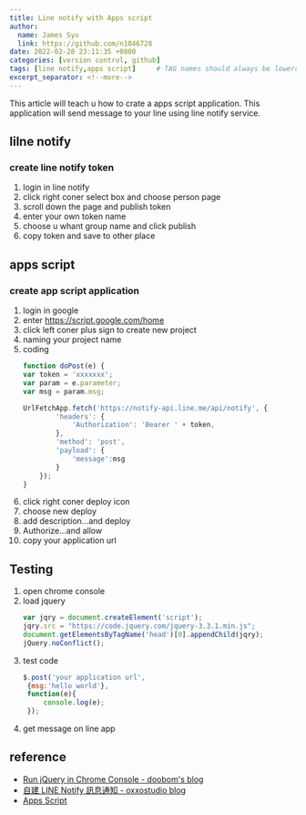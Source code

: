 ```yaml
---
title: Line notify with Apps script
author:
  name: James Syu
  link: https://github.com/n1046728
date: 2022-02-28 23:11:35 +0800
categories: [version control, github]
tags: [line notify,apps script]     # TAG names should always be lowercase
excerpt_separator: <!--more-->
---
```

This article will teach u how to crate a apps script application.
This application will send message to your line using line notify service.
<!--more-->


## lilne notify
### create line notify token
1. login in line notify
2. click right coner select box and choose person page
3. scroll down the page and publish token
4. enter your own token name
5. choose u whant group  name and click publish
6. copy token and save to other place

## apps script
### create app script application
1. login in google
2. enter https://script.google.com/home
3. click left coner plus sign to create new project
4. naming your project name
5. coding
    ```js
    function doPost(e) {
    var token = 'xxxxxxx';
    var param = e.parameter;
    var msg = param.msg;

    UrlFetchApp.fetch('https://notify-api.line.me/api/notify', {
            'headers': {
                'Authorization': 'Bearer ' + token,
            },
            'method': 'post',
            'payload': {
                'message':msg
            }
        });
    }
    ```
6. click right coner deploy icon
7. choose new deploy
8. add description...and deploy
9. Authorize...and allow
10. copy your application url

## Testing
1. open chrome console
2. load jquery
   ```js
   var jqry = document.createElement('script');
   jqry.src = "https://code.jquery.com/jquery-3.3.1.min.js";
   document.getElementsByTagName('head')[0].appendChild(jqry);
   jQuery.noConflict();
   ```
3. test code
   ```js
   $.post('your application url',
    {msg:'hello world'},
    function(e){
        console.log(e);
    });
   ```
4. get message on line app

## reference
* [Run jQuery in Chrome Console - doobom's blog](https://doobom.me/run-jquery-in-chrome-console)
* [自建 LINE Notify 訊息通知 - oxxostudio blog](https://www.oxxostudio.tw/articles/201806/line-notify.html)
* [Apps Script](https://script.google.com)